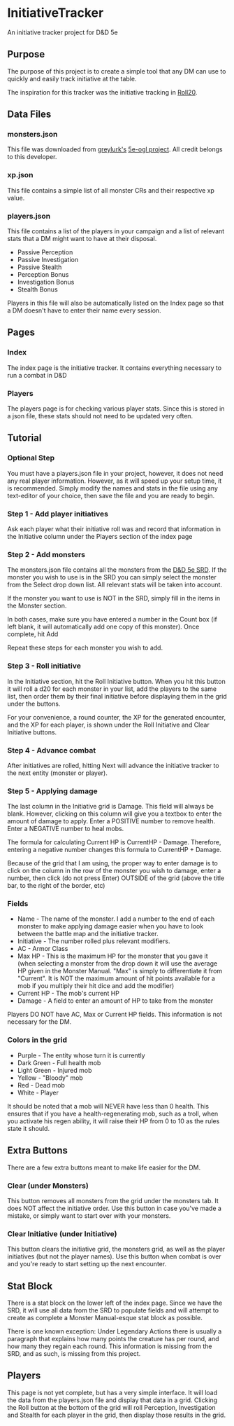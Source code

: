 # InitiativeTracker
An initiative tracker project for D&amp;D 5e

## Purpose
The purpose of this project is to create a simple tool that any DM can use to quickly and easily track initiative at the table.

The inspiration for this tracker was the initiative tracking in [Roll20](https://roll20.net).

## Data Files
### monsters.json
This file was downloaded from [greylurk's](https://github.com/greylurk) [5e-ogl project](https://github.com/greylurk/5e-ogl).  All credit belongs to this developer.

### xp.json
This file contains a simple list of all monster CRs and their respective xp value.

### players.json
This file contains a list of the players in your campaign and a list of relevant stats that a DM might want to have at their disposal.
* Passive Perception
* Passive Investigation
* Passive Stealth
* Perception Bonus
* Investigation Bonus
* Stealth Bonus

Players in this file will also be automatically listed on the Index page so that a DM doesn't have to enter their name every session.

## Pages
### Index
The index page is the initiative tracker.  It contains everything necessary to run a combat in D&D

### Players
The players page is for checking various player stats.  Since this is stored in a json file, these stats should not need to be updated very often.

## Tutorial
### Optional Step
You must have a players.json file in your project, however, it does not need any real player information.  However, as it will speed up your setup time, it is recommended.  Simply modify the names and stats in the file using any text-editor of your choice, then save the file and you are ready to begin.

### Step 1 - Add player initiatives
Ask each player what their initiative roll was and record that information in the Initiative column under the Players section of the index page

### Step 2 - Add monsters
The monsters.json file contains all the monsters from the [D&D 5e SRD](http://dnd.wizards.com/articles/features/systems-reference-document-srd).  If the monster you wish to use is in the SRD you can simply select the monster from the Select drop down list.  All relevant stats will be taken into account.

If the monster you want to use is NOT in the SRD, simply fill in the items in the Monster section.

In both cases, make sure you have entered a number in the Count box (if left blank, it will automatically add one copy of this monster).  Once complete, hit Add

Repeat these steps for each monster you wish to add.

### Step 3 - Roll initiative
In the Initiative section, hit the Roll Initiative button.  When you hit this button it will roll a d20 for each monster in your list, add the players to the same list, then order them by their final initiative before displaying them in the grid under the buttons.

For your convenience, a round counter, the XP for the generated encounter, and the XP for each player, is shown under the Roll Initiative and Clear Initiative buttons.

### Step 4 - Advance combat
After initiatives are rolled, hitting Next will advance the initiative tracker to the next entity (monster or player).  

### Step 5 - Applying damage
The last column in the Initiative grid is Damage.  This field will always be blank.  However, clicking on this column will give you a textbox to enter the amount of damage to apply.  Enter a POSITIVE number to remove health.  Enter a NEGATIVE number to heal mobs.  

The formula for calculating Current HP is CurrentHP - Damage.  Therefore, entering a negative number changes this formula to CurrentHP + Damage.

Because of the grid that I am using, the proper way to enter damage is to click on the column in the row of the monster you wish to damage, enter a number, then click (do not press Enter) OUTSIDE of the grid (above the title bar, to the right of the border, etc)

### Fields
* Name - The name of the monster.  I add a number to the end of each monster to make applying damage easier when you have to look between the battle map and the initiative tracker.
* Initiative - The number rolled plus relevant modifiers.
* AC - Armor Class
* Max HP - This is the maximum HP for the monster that you gave it (when selecting a monster from the drop down it will use the average HP given in the Monster Manual.  "Max" is simply to differentiate it from "Current".  It is NOT the maximum amount of hit points available for a mob if you multiply their hit dice and add the modifier)
* Current HP - The mob's current HP
* Damage - A field to enter an amount of HP to take from the monster

Players DO NOT have AC, Max or Current HP fields.  This information is not necessary for the DM.

### Colors in the grid
* Purple - The entity whose turn it is currently
* Dark Green - Full health mob
* Light Green - Injured mob
* Yellow - "Bloody" mob
* Red - Dead mob
* White - Player

It should be noted that a mob will NEVER have less than 0 health.  This ensures that if you have a health-regenerating mob, such as a troll, when you activate his regen ability, it will raise their HP from 0 to 10 as the rules state it should.

## Extra Buttons
There are a few extra buttons meant to make life easier for the DM.

### Clear (under Monsters)
This button removes all monsters from the grid under the monsters tab.  It does NOT affect the initiative order.  Use this button in case you've made a mistake, or simply want to start over with your monsters.

### Clear Initiative (under Initiative)
This button clears the initiative grid, the monsters grid, as well as the player initiatives (but not the player names).  Use this button when combat is over and you're ready to start setting up the next encounter.

## Stat Block
There is a stat block on the lower left of the index page.  Since we have the SRD, it will use all data from the SRD to populate fields and will attempt to create as complete a Monster Manual-esque stat block as possible.

There is one known exception: Under Legendary Actions there is usually a paragraph that explains how many points the creature has per round, and how many they regain each round.  This information is missing from the SRD, and as such, is missing from this project.

## Players
This page is not yet complete, but has a very simple interface.  It will load the data from the players.json file and display that data in a grid.  Clicking the Roll button at the bottom of the grid will roll Perception, Investigation and Stealth for each player in the grid, then display those results in the grid.
